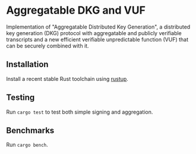 # Aggregatable DKG and VUF

Implementation of "Aggregatable Distributed Key Generation", a distributed key generation (DKG) protocol with aggregatable and publicly verifiable transcripts and a new efficient verifiable unpredictable function (VUF) that can be securely combined with it.

## Installation

Install a recent stable Rust toolchain using [rustup](https://rustup.rs/).

## Testing

Run `cargo test` to test both simple signing and aggregation.

## Benchmarks

Run `cargo bench`.
